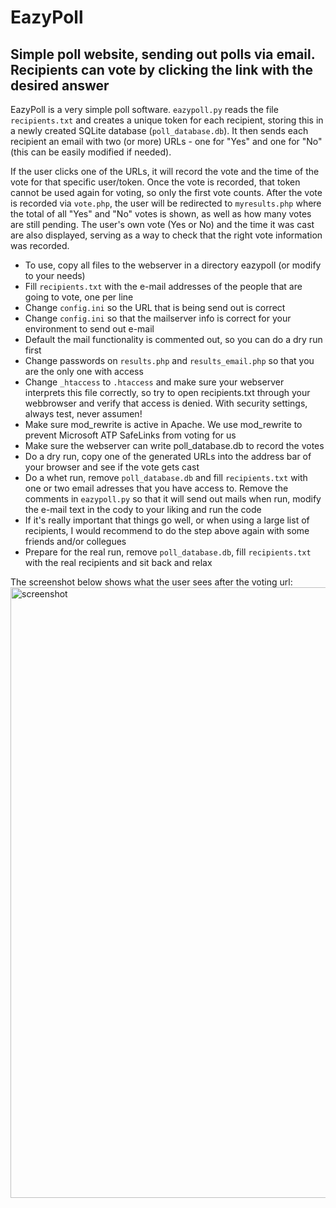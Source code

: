 # EazyPoll

## Simple poll website, sending out polls via email. Recipients can vote by clicking the link with the desired answer

EazyPoll is a very simple poll software. ```eazypoll.py``` reads the file ```recipients.txt``` and creates a unique token for each recipient, storing this in a newly created SQLite database (```poll_database.db```). It then sends each recipient an email with two (or more) URLs - one for "Yes" and one for "No" (this can be easily modified if needed).

If the user clicks one of the URLs, it will record the vote and the time of the vote for that specific user/token. Once the vote is recorded, that token cannot be used again for voting, so only the first vote counts. After the vote is recorded via ```vote.php```, the user will be redirected to ```myresults.php``` where the total of all "Yes" and "No" votes is shown, as well as how many votes are still pending. The user's own vote (Yes or No) and the time it was cast are also displayed, serving as a way to check that the right vote information was recorded.
- To use, copy all files to the webserver in a directory eazypoll (or modify to your needs)
- Fill ```recipients.txt``` with the e-mail addresses of the people that are going to vote, one per line
- Change ```config.ini``` so the URL that is being send out is correct
- Change ```config.ini``` so that the mailserver info is correct for your environment to send out e-mail
- Default the mail functionality is commented out, so you can do a dry run first
- Change passwords on ```results.php``` and ```results_email.php``` so that you are the only one with access
- Change ```_htaccess``` to ```.htaccess``` and make sure your webserver interprets this file correctly, so try to open recipients.txt through your webbrowser and verify that access is denied. With security settings, always test, never assumen!
- Make sure mod_rewrite is active in Apache. We use mod_rewrite to prevent Microsoft ATP SafeLinks from voting for us
- Make sure the webserver can write poll_database.db to record the votes
- Do a dry run, copy one of the generated URLs into the address bar of your browser and see if the vote gets cast
- Do a whet run, remove ```poll_database.db``` and fill ```recipients.txt``` with one or two email adresses that you have access to. Remove the comments in ```eazypoll.py``` so that it will send out mails when run, modify the e-mail text in the cody to your liking and run the code
- If it's really important that things go well, or when using a large list of recipients, I would recommend to do the step above again with some friends and/or collegues
- Prepare for the real run, remove ```poll_database.db```, fill ```recipients.txt```  with the real recipients and sit back and relax

The screenshot below shows what the user sees after the voting url:
<img width="977" alt="screenshot" src="https://github.com/user-attachments/assets/066849ab-3df5-4b7e-ab07-5a8ab8988aff">

